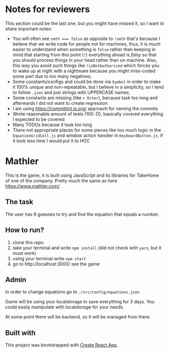 # Notes for reviewers

This section could be the last one, but you might have missed it, so I want to share important notes:

- You will often see `smth === false` as opposite to `!smth` that's because I believe that we write code for people not for machines, thus, it is much easier to understand when something is `false` rather than keeping in mind that starting from this point (`!`) everything ahead is _falsy_ so that you should process things in your head rather than on machine. Also, this way you avoid such things like `!isNotAuthorized` which forces you to wake up at night with a nightmare because you might miss-coded some part due to too many negatives;
- Some constants/configs and could be done via `Symbol` in order to make it 100% unique and non-repeatable, but I believe in a simplicity, so I tend to follow `.json` and just strings with UPPERCASE names;
- Some constants are missing (like `> Enter`), because task too long and afterwards I did not want to create regression
- I am using https://commitlint.js.org/ approach for naming the commits
- Wrote reasonable amount of tests (100 :D), basically covered everything I expected to be covered
- Many TODOs because it took too long
- There not appropriate places for some pieces like too much logic in the `EquationGridCell.js` and window action handler in `KeyboardButton.js`, if it took less time I would put it to HOC

# Mathler

This is the game, it is built using JavaScript and its libraries for TakeHome of one of the company. Pretty much the same as here https://www.mathler.com/.

## The task

The user has 6 guesses to try and find the equation that equals a number.

## How to run?

1. clone this repo
2. take your terminal and write `npm install` (did not check with `yarn`, but it must work)
3. using your terminal write `npm start`
4. go to http://localhost:3000/ see the game

## Admin

In order to change equations go to `./src/config/equations.json`

Game will be using your localstorage to save everything for 3 days. You could easily manipulate with localstorage for your needs.

At some point there will be backend, so it will be managed from there.

## Built with

This project was bootstrapped with [Create React App](https://github.com/facebook/create-react-app).
